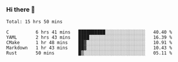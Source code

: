 ### Hi there 👋

<!--
**WShiBin/WShiBin** is a ✨ _special_ ✨ repository because its `README.md` (this file) appears on your GitHub profile.

Here are some ideas to get you started:

- 🔭 I’m currently working on ...
- 🌱 I’m currently learning ...
- 👯 I’m looking to collaborate on ...
- 🤔 I’m looking for help with ...
- 💬 Ask me about ...
- 📫 How to reach me: ...
- 😄 Pronouns: ...
- ⚡ Fun fact: ...
-->

<!--START_SECTION:waka-->
```text
Total: 15 hrs 50 mins

C          6 hrs 41 mins   ██████████░░░░░░░░░░░░░░░   40.40 % 
YAML       2 hrs 43 mins   ████░░░░░░░░░░░░░░░░░░░░░   16.39 % 
CMake      1 hr 48 mins    ██▓░░░░░░░░░░░░░░░░░░░░░░   10.91 % 
Markdown   1 hr 43 mins    ██▓░░░░░░░░░░░░░░░░░░░░░░   10.43 % 
Rust       50 mins         █▒░░░░░░░░░░░░░░░░░░░░░░░   05.11 % 
```
<!--END_SECTION:waka-->
